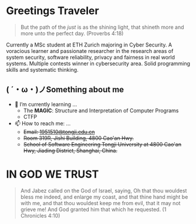 # Greetings Traveler

> But the path of the *just* is as the shining light, that shineth more and more unto the perfect day.
> (Proverbs 4:18)

Currently a MSc student at ETH Zurich majoring in Cyber Security. A voracious learner and passionate researcher in the research areas of system security, software reliability, privacy and fairness in real world systems. Multiple contests winner in cybersecurity area. Solid programming skills and systematic thinking.

## ( ´・ω・)ノSomething about me

- 🌱 I’m currently learning ...
  - The **MAGIC**: Structure and Interpretation of Computer Programs
  - CTFP
- 📫 How to reach me: ...
  - ~~Email: 1951510@tongji.edu.cn~~
  - ~~Room 319R, Jishi Building, 4800 Cao'an Hwy.~~
  - ~~School of Software Engineering Tongji University at 4800 Cao'an Hwy, Jiading District, Shanghai, China.~~

# IN GOD WE TRUST

> And Jabez called on the God of Israel, saying, Oh that thou wouldest bless me indeed, and enlarge my coast, and that thine hand might be with me, and that thou wouldest keep me from evil, that it may not grieve me! And God granted him that which he requested.
> (1 Chronicles 4:10)
